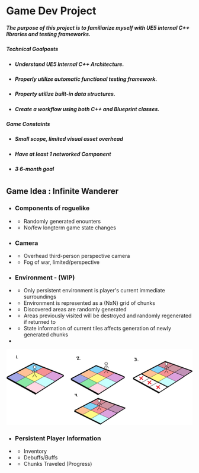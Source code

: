 # Game Dev Project
##### The purpose of this project is to familiarize myself with UE5 internal C++ libraries and testing frameworks.
##### Technical Goalposts
  * ##### Understand UE5 Internal C++ Architecture.
  * ##### Properly utilize automatic functional testing framework.
  * ##### Property utilize built-in data structures.
  * ##### Create a workflow using both C++ and Blueprint classes.
##### Game Constaints
  * ##### Small scope, limited visual asset overhead
  * ##### Have at least 1 networked Component
  * ##### ~~3~~ 6-month goal
  
  #
  ## Game Idea : Infinite Wanderer
  * ### Components of roguelike
  * * Randomly generated enounters
  * * No/few longterm game state changes 
  
  * ### Camera
  * * Overhead third-person perspective camera
  * * Fog of war, limited/perspective
  
  * ### Environment - (WIP)
  * * Only persistent environment is player's current immediate surroundings
  * * Environment is represented as a (NxN) grid of chunks
  * * Discovered areas are randomly generated
  * * Areas previously visited will be destroyed and randomly regenerated if returned to
  * * State information of current tiles affects generation of newly generated chunks
  * 
   <img src="Images/chunk_loading_graphic.png" alt="Environment Readme Graphic" title="Environment ReadMe Graphic">
   
  * ### Persistent Player Information
  * * Inventory
  * * Debuffs/Buffs
  * * Chunks Traveled (Progress)
 
